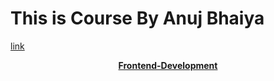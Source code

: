 # This is Course By Anuj Bhaiya

<p><a href = "https://www.youtube.com/playlist?list=PLhzIaPMgkbxDxVcH-M-JFM73PY1R_i2mK">link</a></p>
<p  align="center"><a href="https://github.com/commclassroom/roadmaps/tree/main/Frontend-Development#readme"><b>Frontend-Development</b></a></p>


